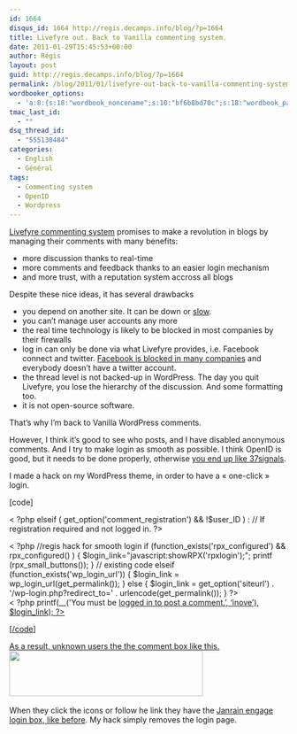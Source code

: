 ```yaml
---
id: 1664
disqus_id: 1664 http://regis.decamps.info/blog/?p=1664
title: Livefyre out. Back to Vanilla commenting system.
date: 2011-01-29T15:45:53+00:00
author: Régis
layout: post
guid: http://regis.decamps.info/blog/?p=1664
permalink: /blog/2011/01/livefyre-out-back-to-vanilla-commenting-system/
wordbooker_options:
  - 'a:8:{s:18:"wordbook_noncename";s:10:"bf6b8bd70c";s:18:"wordbook_page_post";s:4:"-100";s:18:"wordbook_orandpage";s:1:"2";s:23:"wordbook_default_author";s:1:"1";s:23:"wordbook_extract_length";s:3:"256";s:19:"wordbook_actionlink";s:3:"300";s:18:"wordbook_attribute";s:0:"";s:29:"wordbooker_status_update_text";s:33:"New blog post :  %title% - %link%";}'
tmac_last_id:
  - ""
dsq_thread_id:
  - "555130484"
categories:
  - English
  - Général
tags:
  - Commenting system
  - OpenID
  - Wordpress
---
```

[Livefyre commenting system](http://livefyre.com/) promises to make a revolution in blogs by managing their comments with many benefits:

  * more discussion thanks to real-time 
  * more comments and feedback thanks to an easier login mechanism
  * and more trust, with a reputation system accross all blogs

Despite these nice ideas, it has several drawbacks

  * you depend on another site. It can be down or [slow](http://www.google.com/buzz/109077227750219303548/YcUtKWPeWsv/I-have-activated-Livefyre-on-my-wordpress-blog#1285749173086000).
  * you can’t manage user accounts any more
  * the real time technology is likely to be blocked in most companies by their firewalls
  * log in can only be done via what Livefyre provides, i.e. Facebook connect and twitter. [Facebook is blocked in many companies](http://www.cmswire.com/cms/enterprise-20/facebook-number-1-blocked-site-according-to-opendns-report-009938.php) and everybody doesn’t have a twitter account.
  * the thread level is not backed-up in WordPress. The day you quit Livefyre, you lose the hierarchy of the discussion. And some formatting too.
  * it is not open-source software.

That’s why I’m back to Vanilla WordPress comments. 

However, I think it’s good to see who posts, and I have disabled anonymous comments. And I try to make login as smooth as possible. I think OpenID is good, but it needs to be done properly, otherwise [you end up like 37signals](http://www.janrain.com/blogs/janrains-take-37signals-decision-remove-openid-login).

I made a hack on my WordPress theme, in order to have a « one-click » login.
  
[code]
  
< ?php elseif ( get\_option('comment\_registration') && !$user_ID ) : // If registration required and not logged in. ?>

<div id="comment_login" class="messagebox">
  < ?php //regis hack for smooth login if (function_exists('rpx_configured') && rpx_configured() ) { $login_link="javascript:showRPX('rpxlogin');"; printf (rpx_small_buttons()); } // existing code elseif (function_exists('wp_login_url')) { $login_link = wp_login_url(get_permalink()); } else { $login_link = get_option('siteurl') . '/wp-login.php?redirect_to=' . urlencode(get_permalink()); } ?><br /> < ?php printf(__('You must be <a href="%s">logged in to post a comment.’, &lsquo;inove’), $login_link); ?> </div> 
  
  <p>
    [/code]
  </p>
  
  <p>
    As a result, unknown users the the comment box like this.<br /> <a href="/blog/wp-content/uploads/2011/01/Capture-d’écran-2011-01-29-à-15.36.12.png"><img src="/blog/wp-content/uploads/2011/01/Capture-d’écran-2011-01-29-à-15.36.12-350x82.png" alt="" title="Comment box for not logged-in users" width="350" height="82" class="alignnone size-medium wp-image-1667" srcset="/blog/wp-content/uploads/2011/01/Capture-d’écran-2011-01-29-à-15.36.12-350x82.png 350w, /blog/wp-content/uploads/2011/01/Capture-d’écran-2011-01-29-à-15.36.12.png 612w" sizes="(max-width: 350px) 100vw, 350px" /></a>
  </p>
  
  <p>
    When they click the icons or follow he link they have the <a href="http://regis.decamps.info/blog/2010/10/fini-les-mots-de-passe-sur-wordpress/">Janrain engage login box, like before</a>. My hack simply removes the login page.
  </p>

